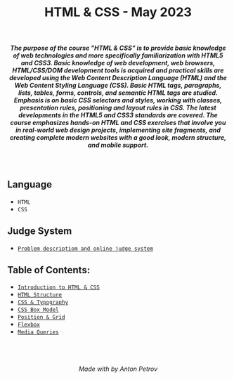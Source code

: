 <h1 align="center">
HTML & CSS - May 2023
</h1>

<br/>

<h5 align="center">The purpose of the course "HTML & CSS" is to provide basic knowledge of web technologies and more specifically familiarization with HTML5 and CSS3. Basic knowledge of web development, web browsers, HTML/CSS/DOM development tools is acquired and practical skills are developed using the Web Content Description Language (HTML) and the Web Content Styling Language (CSS). Basic HTML tags, paragraphs, lists, tables, forms, controls, and semantic HTML tags are studied. Emphasis is on basic CSS selectors and styles, working with classes, presentation rules, positioning and layout rules in CSS. The latest developments in the HTML5 and CSS3 standards are covered. The course emphasizes hands-on HTML and CSS exercises that involve you in real-world web design projects, implementing site fragments, and creating complete modern websites with a good look, modern structure, and mobile support.
</h5>

<br/>

## Language

- `HTML`
- `CSS`

## Judge System

- [`Problem descriptiom and online judge system`](https://judge.softuni.org/Contests#!/List/ByCategory/134/HTML-and-CSS-Exercises)

## Table of Contents:

- [`Introduction to HTML & CSS`](https://github.com/tonytech83/HTML-CSS/tree/main/01_Introduction_to_HTML_%26_CSS)
- [`HTML Structure`](https://github.com/tonytech83/HTML-CSS/tree/main/02_HTML_Structure)
- [`CSS & Typography`](https://github.com/tonytech83/HTML-CSS/tree/main/03_CSS_%26_Typography)
- [`CSS Box Model`](https://github.com/tonytech83/HTML-CSS/tree/main/04_CSS_Box_Model)
- [`Position & Grid`](https://github.com/tonytech83/HTML-CSS/tree/main/05_Position_and_Grid)
- [`Flexbox`](https://github.com/tonytech83/HTML-CSS/tree/main/06_Flexbox)
- [`Media Queries`](https://github.com/tonytech83/HTML-CSS/tree/main/07_Media_Queries)

<br/>
<br/>

<h6 align="center"> Made with by Anton Petrov </h6>
